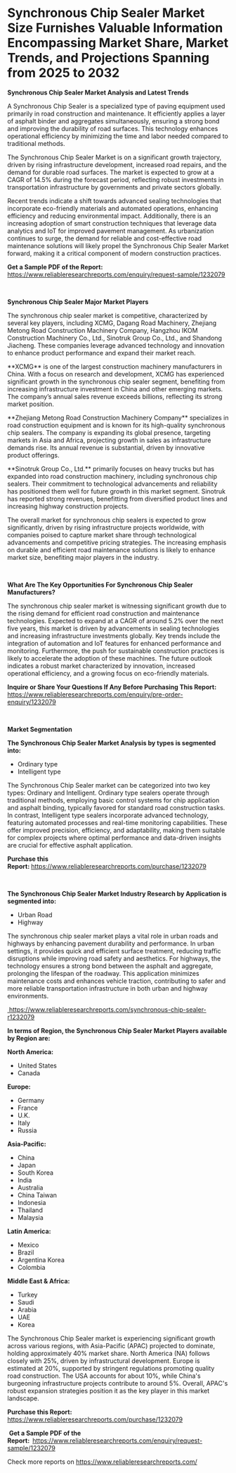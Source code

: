 <p><h1>Synchronous Chip Sealer Market Size Furnishes Valuable Information Encompassing Market Share, Market Trends, and Projections Spanning from 2025 to 2032</h1></p><p><strong>Synchronous Chip Sealer Market Analysis and Latest Trends</strong></p>
<p><p>A Synchronous Chip Sealer is a specialized type of paving equipment used primarily in road construction and maintenance. It efficiently applies a layer of asphalt binder and aggregates simultaneously, ensuring a strong bond and improving the durability of road surfaces. This technology enhances operational efficiency by minimizing the time and labor needed compared to traditional methods.</p><p>The Synchronous Chip Sealer Market is on a significant growth trajectory, driven by rising infrastructure development, increased road repairs, and the demand for durable road surfaces. The market is expected to grow at a CAGR of 14.5% during the forecast period, reflecting robust investments in transportation infrastructure by governments and private sectors globally. </p><p>Recent trends indicate a shift towards advanced sealing technologies that incorporate eco-friendly materials and automated operations, enhancing efficiency and reducing environmental impact. Additionally, there is an increasing adoption of smart construction techniques that leverage data analytics and IoT for improved pavement management. As urbanization continues to surge, the demand for reliable and cost-effective road maintenance solutions will likely propel the Synchronous Chip Sealer Market forward, making it a critical component of modern construction practices.</p></p>
<p><strong>Get a Sample PDF of the Report:&nbsp;</strong> <a href="https://www.reliableresearchreports.com/enquiry/request-sample/1232079?utm_campaign=2187&utm_medium=2&utm_source=Github&utm_content=ia&utm_term=18022025&utm_id=synchronous-chip-sealer">https://www.reliableresearchreports.com/enquiry/request-sample/1232079</a></p>
<p>&nbsp;</p>
<p><strong>Synchronous Chip Sealer Major Market Players</strong></p>
<p><p>The synchronous chip sealer market is competitive, characterized by several key players, including XCMG, Dagang Road Machinery, Zhejiang Metong Road Construction Machinery Company, Hangzhou IKOM Construction Machinery Co., Ltd., Sinotruk Group Co., Ltd., and Shandong Jiacheng. These companies leverage advanced technology and innovation to enhance product performance and expand their market reach.</p><p>**XCMG** is one of the largest construction machinery manufacturers in China. With a focus on research and development, XCMG has experienced significant growth in the synchronous chip sealer segment, benefiting from increasing infrastructure investment in China and other emerging markets. The company’s annual sales revenue exceeds billions, reflecting its strong market position.</p><p>**Zhejiang Metong Road Construction Machinery Company** specializes in road construction equipment and is known for its high-quality synchronous chip sealers. The company is expanding its global presence, targeting markets in Asia and Africa, projecting growth in sales as infrastructure demands rise. Its annual revenue is substantial, driven by innovative product offerings.</p><p>**Sinotruk Group Co., Ltd.** primarily focuses on heavy trucks but has expanded into road construction machinery, including synchronous chip sealers. Their commitment to technological advancements and reliability has positioned them well for future growth in this market segment. Sinotruk has reported strong revenues, benefitting from diversified product lines and increasing highway construction projects.</p><p>The overall market for synchronous chip sealers is expected to grow significantly, driven by rising infrastructure projects worldwide, with companies poised to capture market share through technological advancements and competitive pricing strategies. The increasing emphasis on durable and efficient road maintenance solutions is likely to enhance market size, benefiting major players in the industry.</p></p>
<p>&nbsp;</p>
<p><strong>What Are The Key Opportunities For Synchronous Chip Sealer Manufacturers?</strong></p>
<p><p>The synchronous chip sealer market is witnessing significant growth due to the rising demand for efficient road construction and maintenance technologies. Expected to expand at a CAGR of around 5.2% over the next five years, this market is driven by advancements in sealing technologies and increasing infrastructure investments globally. Key trends include the integration of automation and IoT features for enhanced performance and monitoring. Furthermore, the push for sustainable construction practices is likely to accelerate the adoption of these machines. The future outlook indicates a robust market characterized by innovation, increased operational efficiency, and a growing focus on eco-friendly materials.</p></p>
<p><strong>Inquire or Share Your Questions If Any Before Purchasing This Report:</strong> <a href="https://www.reliableresearchreports.com/enquiry/pre-order-enquiry/1232079?utm_campaign=2187&utm_medium=2&utm_source=Github&utm_content=ia&utm_term=18022025&utm_id=synchronous-chip-sealer">https://www.reliableresearchreports.com/enquiry/pre-order-enquiry/1232079</a></p>
<p>&nbsp;</p>
<p><strong>Market Segmentation</strong></p>
<p><strong>The Synchronous Chip Sealer Market Analysis by types is segmented into:</strong></p>
<p><ul><li>Ordinary type</li><li>Intelligent type</li></ul></p>
<p><p>The Synchronous Chip Sealer market can be categorized into two key types: Ordinary and Intelligent. Ordinary type sealers operate through traditional methods, employing basic control systems for chip application and asphalt binding, typically favored for standard road construction tasks. In contrast, Intelligent type sealers incorporate advanced technology, featuring automated processes and real-time monitoring capabilities. These offer improved precision, efficiency, and adaptability, making them suitable for complex projects where optimal performance and data-driven insights are crucial for effective asphalt application.</p></p>
<p><strong>Purchase this Report:&nbsp;</strong><a href="https://www.reliableresearchreports.com/purchase/1232079?utm_campaign=2187&utm_medium=2&utm_source=Github&utm_content=ia&utm_term=18022025&utm_id=synchronous-chip-sealer">https://www.reliableresearchreports.com/purchase/1232079</a></p>
<p>&nbsp;</p>
<p><strong>The Synchronous Chip Sealer Market Industry Research by Application is segmented into:</strong></p>
<p><ul><li>Urban Road</li><li>Highway</li></ul></p>
<p><p>The synchronous chip sealer market plays a vital role in urban roads and highways by enhancing pavement durability and performance. In urban settings, it provides quick and efficient surface treatment, reducing traffic disruptions while improving road safety and aesthetics. For highways, the technology ensures a strong bond between the asphalt and aggregate, prolonging the lifespan of the roadway. This application minimizes maintenance costs and enhances vehicle traction, contributing to safer and more reliable transportation infrastructure in both urban and highway environments.</p></p>
<p><a href="https://www.reliableresearchreports.com/synchronous-chip-sealer-r1232079?utm_campaign=2187&utm_medium=2&utm_source=Github&utm_content=ia&utm_term=18022025&utm_id=synchronous-chip-sealer">&nbsp;https://www.reliableresearchreports.com/synchronous-chip-sealer-r1232079</a></p>
<p><strong>In terms of Region, the Synchronous Chip Sealer Market Players available by Region are:</strong></p>
<p>
    <p> <strong> North America: </strong>
        <ul>
            <li>United States</li>
            <li>Canada</li>
        </ul>
        </p> 
    <p> <strong> Europe: </strong>
        <ul>
            <li>Germany</li>
            <li>France</li>
            <li>U.K.</li>
            <li>Italy</li>
            <li>Russia</li>
        </ul>
        </p> 
    <p> <strong> Asia-Pacific: </strong>
        <ul>
            <li>China</li>
            <li>Japan</li>
            <li>South Korea</li>
            <li>India</li>
            <li>Australia</li>
            <li>China Taiwan</li>
            <li>Indonesia</li>
            <li>Thailand</li>
            <li>Malaysia</li>
        </ul>
        </p> 
    <p> <strong> Latin America: </strong>
        <ul>
            <li>Mexico</li>
            <li>Brazil</li>
            <li>Argentina Korea</li>
            <li>Colombia</li>
        </ul>
        </p> 
    <p> <strong> Middle East & Africa: </strong>
        <ul>
            <li>Turkey</li>
            <li>Saudi</li>
            <li>Arabia</li>
            <li>UAE</li>
            <li>Korea</li>
        </ul>
    </p>
    </p>
<p><p>The Synchronous Chip Sealer market is experiencing significant growth across various regions, with Asia-Pacific (APAC) projected to dominate, holding approximately 40% market share. North America (NA) follows closely with 25%, driven by infrastructural development. Europe is estimated at 20%, supported by stringent regulations promoting quality road construction. The USA accounts for about 10%, while China's burgeoning infrastructure projects contribute to around 5%. Overall, APAC's robust expansion strategies position it as the key player in this market landscape.</p></p>
<p><strong>Purchase this Report: </strong><a href="https://www.reliableresearchreports.com/purchase/1232079?utm_campaign=2187&utm_medium=2&utm_source=Github&utm_content=ia&utm_term=18022025&utm_id=synchronous-chip-sealer">https://www.reliableresearchreports.com/purchase/1232079</a></p>
<p>&nbsp;<strong>Get a Sample PDF of the Report:&nbsp;&nbsp;</strong><a href="https://www.reliableresearchreports.com/enquiry/request-sample/1232079?utm_campaign=2187&utm_medium=2&utm_source=Github&utm_content=ia&utm_term=18022025&utm_id=synchronous-chip-sealer">https://www.reliableresearchreports.com/enquiry/request-sample/1232079</a></p>
<p><strong></strong></p>
<p>Check more reports on <a href="https://www.reliableresearchreports.com/?utm_campaign=2187&utm_medium=2&utm_source=Github&utm_content=ia&utm_term=18022025&utm_id=synchronous-chip-sealer">https://www.reliableresearchreports.com/</a></p>